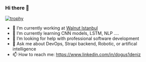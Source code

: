 ### Hi there 👋

[![trophy](https://github-profile-trophy.vercel.app/?username=dogusdeniz)](https://github.com/ryo-ma/github-profile-trophy)

- 🔭 I’m currently working at [Walnut Istanbul](https://walnut.ist)
- 🌱 I’m currently learning CNN models, LSTM, NLP ....
- 🤔 I’m looking for help with professional software development
- 💬 Ask me about DevOps, Strapi backend, Robotic, or artifical intelligence
- 📫 How to reach me: https://www.linkedin.com/in/dogus1deniz

